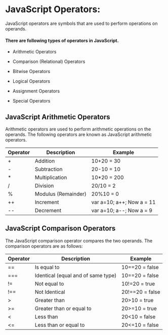 # JavaScript Operators:
JavaScript operators are symbols that are used to perform operations on operands.

#### There are following types of operators in JavaScript.

* Arithmetic Operators
- Comparison (Relational) Operators
* Bitwise Operators
- Logical Operators
* Assignment Operators
- Special Operators

## JavaScript Arithmetic Operators
Arithmetic operators are used to perform arithmetic operations on the operands. The following operators are known as JavaScript arithmetic operators.  

|Operator|Description|Example|
|---|---|---|
|+|	Addition|10+20 = 30|
|- |Subtraction	|20-10 = 10|
|* |Multiplication|	10*20 = 200|
|/|Division	|20/10 = 2|
|%|Modulus (Remainder)|20%10 = 0|
|++|Increment|var a=10; a++; Now a = 11|
|--|Decrement|var a=10; a--; Now a = 9|

## JavaScript Comparison Operators
The JavaScript comparison operator compares the two operands. The comparison operators are as follows:


|Operator|	Description|	Example|
|---|---|---|
|==|	Is equal to|	10==20 = false|
|===|	Identical (equal and of same type)|	10==20 = false|
|!=|	Not equal to|	10!=20 = true|
|!==|	Not Identical|	20!==20 = false|
|>	|Greater than	|20>10 = true|
|>=|	Greater than or equal to|	20>=10 = true|
|<|	Less than|	20<10 = false|
|<=|	Less than or equal to|	20<=10 = false|



